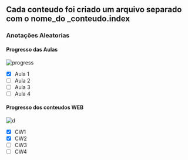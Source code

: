 <h2> Cada conteudo foi criado um arquivo separado com o nome_do _conteudo.index </h2>

<h3> Anotações Aleatorias </h3>



<h4> Progresso das Aulas </h4>

![progress](https://progress-bar.dev/25/ "progresso") <br>

- [x] Aula 1 <br>
- [ ] Aula 2 <br>
- [ ] Aula 3 <br>
- [ ] Aula 4 <br>

<h4> Progresso dos conteudos WEB </h4>

![d](https://progress-bar.dev/25/ "progresso") <br>

- [x] CW1 <br>
- [x] CW2 <br>
- [ ] CW3 <br>
- [ ] CW4 <br>
